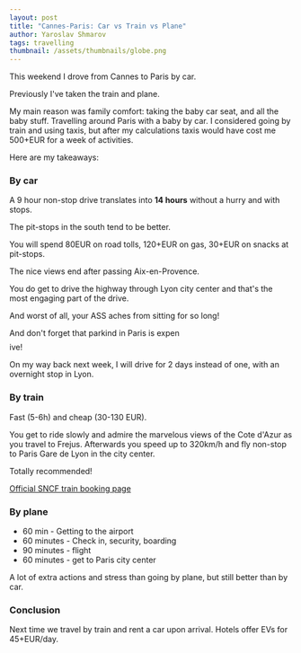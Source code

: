 ```yaml
---
layout: post
title: "Cannes-Paris: Car vs Train vs Plane"
author: Yaroslav Shmarov
tags: travelling
thumbnail: /assets/thumbnails/globe.png
---
```


This weekend I drove from Cannes to Paris by car.

Previously I've taken the train and plane.

My main reason was family comfort: taking the baby car seat, and all the baby stuff. Travelling around Paris with a baby by car. I considered going by train and using taxis, but after my calculations taxis would have cost me 500+EUR for a week of activities.

Here are my takeaways:

### By car

A 9 hour non-stop drive translates into **14 hours** without a hurry and with stops.

The pit-stops in the south tend to be better.

You will spend 80EUR on road tolls, 120+EUR on gas, 30+EUR on snacks at pit-stops.

The nice views end after passing Aix-en-Provence.

You do get to drive the highway through Lyon city center and that's the most engaging part of the drive.

And worst of all, your ASS aches from sitting for so long!

And don't forget that parkind in Paris is expen$$$$ive!

On my way back next week, I will drive for 2 days instead of one, with an overnight stop in Lyon.

### By train

Fast (5-6h) and cheap (30-130 EUR).

You get to ride slowly and admire the marvelous views of the Cote d'Azur as you travel to Frejus. Afterwards you speed up to 320km/h and fly non-stop to Paris Gare de Lyon in the city center.

Totally recommended!

[Official SNCF train booking page](https://www.sncf-connect.com/en-en/train/route/cannes/paris)

### By plane

- 60 min - Getting to the airport 
- 60 minutes - Check in, security, boarding
- 90 minutes - flight
- 60 minutes - get to Paris city center

A lot of extra actions and stress than going by plane, but still better than by car.

### Conclusion

Next time we travel by train and rent a car upon arrival. Hotels offer EVs for 45+EUR/day.
